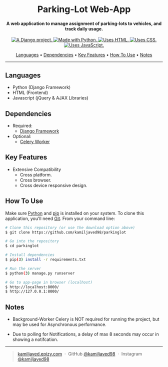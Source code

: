 
<h1 align="center">
  <br>
  Parking-Lot Web-App
  <br>
</h1>

<h4 align="center">A web application to manage assignment of parking-lots to vehicles, and track daily usage.</h4>

<p align="center">
	<a href="http://www.djangoproject.com/">
		<img src="https://www.djangoproject.com/m/img/badges/djangoproject120x25.gif" border="0" alt="A Django project." title="A Django project." />
	</a>
  <a href="https://www.python.org/">
		<img src="http://ForTheBadge.com/images/badges/made-with-python.svg" alt=" Made with Python.">
  </a>
  <a href="https://www.w3.org/standards/webdesign/htmlcss">
		<img src="http://ForTheBadge.com/images/badges/uses-html.svg" alt="Uses HTML.">
  </a>
  <a href="https://www.w3.org/standards/webdesign/htmlcss">
		<img src="http://ForTheBadge.com/images/badges/uses-css.svg" alt="Uses CSS.">
  </a>
  <a href="https://developer.mozilla.org/en-US/docs/Web/JavaScript">
		<img src="http://ForTheBadge.com/images/badges/uses-js.svg" alt="Uses JavaScript.">
  </a>
</p>

<p align="center">
  <a href="#languages">Languages</a> •
  <a href="#dependencies">Dependencies</a> •
  <a href="#key-features">Key Features</a> •
  <a href="#how-to-use">How To Use</a> •
  <a href="#notes">Notes</a>
</p>

<hr>

## Languages

* Python (Django Framework)
* HTML (Frontend)
* Javascript (jQuery & AJAX Libraries)

## Dependencies

* Required:
  - [Django Framework](https://www.djangoproject.com/)
* Optional:
  - [Celery Worker](http://www.celeryproject.org/)

## Key Features

* Extensive Compatibility
  - Cross platform.
  - Cross browser.
  - Cross device responsive design.

## How To Use

Make sure [Python](https://www.python.org/) and [pip](https://pip.pypa.io/en/stable/installing/) is installed on your system. 
To clone this application, you'll need [Git](https://git-scm.com). From your command line:

```bash
# Clone this repository (or use the download option above)
$ git clone https://github.com/kamiljaved98/parkinglot

# Go into the repository
$ cd parkinglot

# Install dependencies
$ pip(3) install -r requirements.txt

# Run the server
$ python(3) manage.py runserver

# Go to app-page in browser (localhost)
$ http://localhost:8000/
$ http://127.0.0.1:8000/
```

## Notes

* Background-Worker Celery is NOT required for running the project, but may be used for Asynchronous performance.

* Due to polling for Notifications, a delay of max 8 seconds may occur in showing a notifcation.

---

> [kamiljaved.epizy.com](http://kamiljaved.epizy.com/) &nbsp;&middot;&nbsp;
> GitHub [@kamiljaved98](https://github.com/kamiljaved98) &nbsp;&middot;&nbsp;
> Instagram [@kamiljaved98](https://instagram.com/kamiljaved98)
